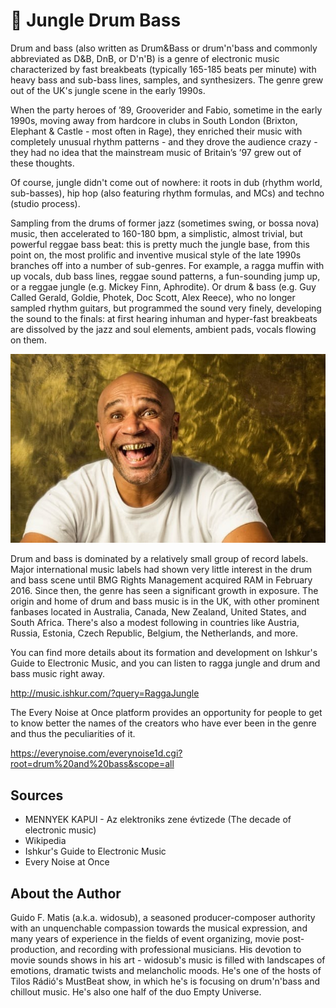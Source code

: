 # 🎼 Jungle Drum Bass

Drum and bass (also written as Drum&Bass or drum'n'bass and commonly abbreviated as D&B, DnB, or D'n'B) is a genre of electronic music characterized by fast breakbeats (typically 165-185 beats per minute) with heavy bass and sub-bass lines, samples, and synthesizers. The genre grew out of the UK's jungle scene in the early 1990s.

When the party heroes of ’89, Grooverider and Fabio, sometime in the early 1990s, moving away from hardcore in clubs in South London (Brixton, Elephant & Castle - most often in Rage), they enriched their music with completely unusual rhythm patterns - and they drove the audience crazy - they had no idea that the mainstream music of Britain’s ’97 grew out of these thoughts.

Of course, jungle didn't come out of nowhere: it roots in dub (rhythm world, sub-basses), hip hop (also featuring rhythm formulas, and MCs) and techno (studio process).

Sampling from the drums of former jazz (sometimes swing, or bossa nova) music, then accelerated to 160-180 bpm, a simplistic, almost trivial, but powerful reggae bass beat: this is pretty much the jungle base, from this point on, the most prolific and inventive musical style of the late 1990s branches off into a number of sub-genres. For example, a ragga muffin with up vocals, dub bass lines, reggae sound patterns, a fun-sounding jump up, or a reggae jungle (e.g. Mickey Finn, Aphrodite). Or drum & bass (e.g. Guy Called Gerald, Goldie, Photek, Doc Scott, Alex Reece), who no longer sampled rhythm guitars, but programmed the sound very finely, developing the sound to the finals: at first hearing inhuman and hyper-fast breakbeats are dissolved by the jazz and soul elements, ambient pads, vocals flowing on them.

![Goldie](_static/images/jungle-drum-bass/goldie.jpeg)

Drum and bass is dominated by a relatively small group of record labels. Major international music labels had shown very little interest in the drum and bass scene until BMG Rights Management acquired RAM in February 2016. Since then, the genre has seen a significant growth in exposure. The origin and home of drum and bass music is in the UK, with other prominent fanbases located in Australia, Canada, New Zealand, United States, and South Africa. There's also a modest following in countries like Austria, Russia, Estonia, Czech Republic, Belgium, the Netherlands, and more.

You can find more details about its formation and development on Ishkur's Guide to Electronic Music, and you can listen to ragga jungle and drum and bass music right away.

<http://music.ishkur.com/?query=RaggaJungle>

The Every Noise at Once platform provides an opportunity for people to get to know better the names of the creators who have ever been in the genre and thus the peculiarities of it.

<https://everynoise.com/everynoise1d.cgi?root=drum%20and%20bass&scope=all>

## Sources

- MENNYEK KAPUI - Az elektroniks zene évtizede (The decade of electronic music)
- Wikipedia
- Ishkur's Guide to Electronic Music
- Every Noise at Once

## About the Author

Guido F. Matis (a.k.a. widosub), a seasoned producer-composer authority with an unquenchable compassion towards the musical expression, and many years of experience in the fields of event organizing, movie post-production, and recording with professional musicians. His devotion to movie sounds shows in his art - widosub's music is filled with landscapes of emotions, dramatic twists and melancholic moods. He's one of the hosts of Tilos Rádió's MustBeat show, in which he's is focusing on drum'n'bass and chillout music. He's also one half of the duo Empty Universe.
